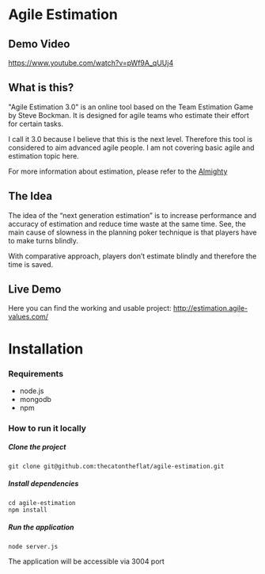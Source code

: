 # Agile Estimation

## Demo Video

https://www.youtube.com/watch?v=pWf9A_qUUj4

## What is this?

"Agile Estimation 3.0" is an online tool based on the Team Estimation Game by Steve Bockman. It is designed for agile teams who estimate their effort for certain tasks.

I call it 3.0 because I believe that this is the next level. Therefore this tool is considered to aim advanced agile people. I am not covering basic agile and estimation topic here.

For more information about estimation, please refer to the [Almighty](http://google.com)

## The Idea

The idea of the “next generation estimation” is to increase performance and accuracy of estimation and reduce time waste at the same time. See, the main cause of slowness in the planning poker technique is that players have to make turns blindly.

With comparative approach, players don’t estimate blindly and therefore the time is saved.

## Live Demo

Here you can find the working and usable project:
http://estimation.agile-values.com/

# Installation

### Requirements

* node.js
* mongodb
* npm


### How to run it locally

##### Clone the project
```
git clone git@github.com:thecatontheflat/agile-estimation.git
```

##### Install dependencies
```
cd agile-estimation
npm install
```

##### Run the application
```
node server.js
```

The application will be accessible via 3004 port

